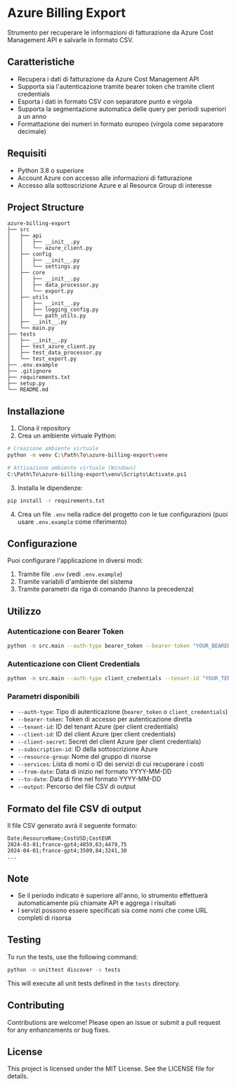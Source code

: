 # Azure Billing Export

Strumento per recuperare le informazioni di fatturazione da Azure Cost Management API e salvarle in formato CSV.

## Caratteristiche

- Recupera i dati di fatturazione da Azure Cost Management API
- Supporta sia l'autenticazione tramite bearer token che tramite client credentials
- Esporta i dati in formato CSV con separatore punto e virgola
- Supporta la segmentazione automatica delle query per periodi superiori a un anno
- Formattazione dei numeri in formato europeo (virgola come separatore decimale)

## Requisiti

- Python 3.8 o superiore
- Account Azure con accesso alle informazioni di fatturazione
- Accesso alla sottoscrizione Azure e al Resource Group di interesse

## Project Structure

```
azure-billing-export
├── src
│   ├── api
│   │   ├── __init__.py
│   │   └── azure_client.py
│   ├── config
│   │   ├── __init__.py
│   │   └── settings.py
│   ├── core
│   │   ├── __init__.py
│   │   ├── data_processor.py
│   │   └── export.py
│   ├── utils
│   │   ├── __init__.py
│   │   ├── logging_config.py
│   │   └── path_utils.py
│   ├── __init__.py
│   └── main.py
├── tests
│   ├── __init__.py
│   ├── test_azure_client.py
│   ├── test_data_processor.py
│   └── test_export.py
├── .env.example
├── .gitignore
├── requirements.txt
├── setup.py
└── README.md
```

## Installazione

1. Clona il repository
2. Crea un ambiente virtuale Python:

```bash
# Creazione ambiente virtuale
python -m venv C:\Path\To\azure-billing-export\venv

# Attivazione ambiente virtuale (Windows)
C:\Path\To\azure-billing-export\venv\Scripts\Activate.ps1
```

3. Installa le dipendenze:

```bash
pip install -r requirements.txt
```

4. Crea un file `.env` nella radice del progetto con le tue configurazioni (puoi usare `.env.example` come riferimento)

## Configurazione

Puoi configurare l'applicazione in diversi modi:

1. Tramite file `.env` (vedi `.env.example`)
2. Tramite variabili d'ambiente del sistema
3. Tramite parametri da riga di comando (hanno la precedenza)

## Utilizzo

### Autenticazione con Bearer Token

```bash
python -m src.main --auth-type bearer_token --bearer-token "YOUR_BEARER_TOKEN" --subscription-id "YOUR_SUBSCRIPTION_ID" --resource-group "YOUR_RESOURCE_GROUP" --services "SERVICE_NAME_1" "SERVICE_NAME_2" --from-date "2024-01-01" --to-date "2024-12-31" --output "path/to/output.csv"
```

### Autenticazione con Client Credentials

```bash
python -m src.main --auth-type client_credentials --tenant-id "YOUR_TENANT_ID" --client-id "YOUR_CLIENT_ID" --client-secret "YOUR_CLIENT_SECRET" --subscription-id "YOUR_SUBSCRIPTION_ID" --resource-group "YOUR_RESOURCE_GROUP" --services "SERVICE_NAME_1" "SERVICE_NAME_2" --from-date "2024-01-01" --to-date "2024-12-31" --output "path/to/output.csv"
```

### Parametri disponibili

- `--auth-type`: Tipo di autenticazione (`bearer_token` o `client_credentials`)
- `--bearer-token`: Token di accesso per autenticazione diretta
- `--tenant-id`: ID del tenant Azure (per client credentials)
- `--client-id`: ID del client Azure (per client credentials)
- `--client-secret`: Secret del client Azure (per client credentials)
- `--subscription-id`: ID della sottoscrizione Azure
- `--resource-group`: Nome del gruppo di risorse
- `--services`: Lista di nomi o ID dei servizi di cui recuperare i costi
- `--from-date`: Data di inizio nel formato YYYY-MM-DD
- `--to-date`: Data di fine nel formato YYYY-MM-DD
- `--output`: Percorso del file CSV di output

## Formato del file CSV di output

Il file CSV generato avrà il seguente formato:

```
Date;ResourceName;CostUSD;CostEUR
2024-03-01;france-gpt4;4859,63;4479,75
2024-04-01;france-gpt4;3509,84;3241,30
...
```

## Note

- Se il periodo indicato è superiore all'anno, lo strumento effettuerà automaticamente più chiamate API e aggrega i risultati
- I servizi possono essere specificati sia come nomi che come URL completi di risorsa

## Testing

To run the tests, use the following command:

```bash
python -m unittest discover -s tests
```

This will execute all unit tests defined in the `tests` directory.

## Contributing

Contributions are welcome! Please open an issue or submit a pull request for any enhancements or bug fixes.

## License

This project is licensed under the MIT License. See the LICENSE file for details.